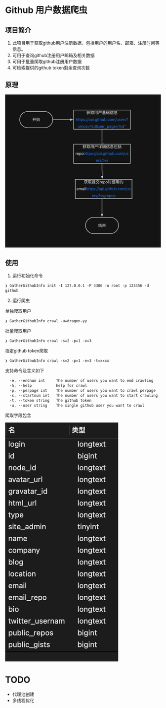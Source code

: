 # Github 用户数据爬虫

## 项目简介
1. 此项目用于获取github用户注册数据，包括用户的用户名、邮箱、注册时间等信息。
2. 可用于查询github注册用户邮箱及相关数据
3. 可用于批量爬取github注册用户数据
4. 可检索提供的github token剩余查询次数

## 原理
![diagram.png](img%2Fdiagram.png)

## 使用

1. 运行初始化命令
```shell
❯ GatherGithubInfo init -I 127.0.0.1 -P 3306 -u root -p 123456 -d github
```
2. 运行爬虫

单独爬取用户
```shell
❯ GatherGithubInfo crawl -u=dragon-yy  
```
批量爬取用户
```shell
❯ GatherGithubInfo crawl -s=2 -p=1 -e=3
```
指定github token爬取
```shell
❯ GatherGithubInfo crawl -s=2 -p=1 -e=3 -t=xxxx
```
支持命令及含义如下

```shell
  -e, --endnum int     The number of users you want to end crawling
  -h, --help           help for crawl
  -p, --perpage int    The number of users you want to crawl perpage
  -s, --startnum int   The number of users you want to start crawling
  -t, --token string   The github token
  -u, --user string    The single github user you want to crawl
```

爬取字段包含


![img.png](img/img.png)

# TODO

 - 代理池创建 
 - 多线程优化

